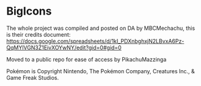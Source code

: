 # BigIcons

The whole project was compiled and posted on DA by MBCMechachu, this is their credits document:
https://docs.google.com/spreadsheets/d/1kI_PDXnbghxjN2LBvxA6Pz-QqMYlVGN3Z1EivXOYwNY/edit?gid=0#gid=0

Moved to a public repo for ease of access by PikachuMazzinga

Pokémon is Copyright Nintendo, The Pokémon Company, Creatures Inc., & Game Freak Studios.